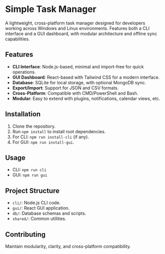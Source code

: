 # Simple Task Manager

A lightweight, cross-platform task manager designed for developers working across Windows and Linux environments. Features both a CLI interface and a GUI dashboard, with modular architecture and offline sync capabilities.

## Features

- **CLI Interface**: Node.js-based, minimal and import-free for quick operations.
- **GUI Dashboard**: React-based with Tailwind CSS for a modern interface.
- **Database**: SQLite for local storage, with optional MongoDB sync.
- **Export/Import**: Support for JSON and CSV formats.
- **Cross-Platform**: Compatible with CMD/PowerShell and Bash.
- **Modular**: Easy to extend with plugins, notifications, calendar views, etc.

## Installation

1. Clone the repository.
2. Run `npm install` to install root dependencies.
3. For CLI: `npm run install-cli` (if any).
4. For GUI: `npm run install-gui`.

## Usage

- CLI: `npm run cli`
- GUI: `npm run gui`

## Project Structure

- `cli/`: Node.js CLI code.
- `gui/`: React GUI application.
- `db/`: Database schemas and scripts.
- `shared/`: Common utilities.

## Contributing

Maintain modularity, clarity, and cross-platform compatibility.
